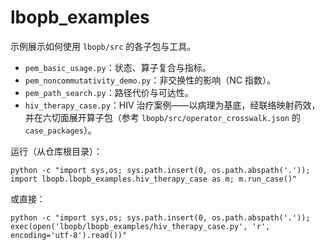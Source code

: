 # lbopb_examples

示例展示如何使用 `lbopb/src` 的各子包与工具。

- `pem_basic_usage.py`：状态、算子复合与指标。
- `pem_noncommutativity_demo.py`：非交换性的影响（NC 指数）。
- `pem_path_search.py`：路径代价与可达性。
- `hiv_therapy_case.py`：HIV 治疗案例——以病理为基底，经联络映射药效，并在六切面展开算子包（参考
  `lbopb/src/operator_crosswalk.json` 的 `case_packages`）。

运行（从仓库根目录）：

```
python -c "import sys,os; sys.path.insert(0, os.path.abspath('.')); import lbopb.lbopb_examples.hiv_therapy_case as m; m.run_case()"
```

或直接：

```
python -c "import sys,os; sys.path.insert(0, os.path.abspath('.')); exec(open('lbopb/lbopb_examples/hiv_therapy_case.py', 'r', encoding='utf-8').read())"
```

